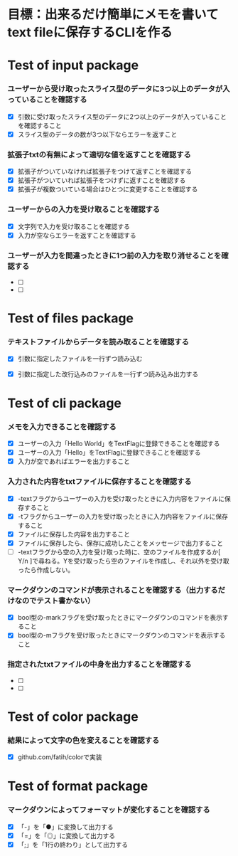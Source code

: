 # 目標：出来るだけ簡単にメモを書いてtext fileに保存するCLIを作る


# Test of input package

### ユーザーから受け取ったスライス型のデータに3つ以上のデータが入っていることを確認する
- [x] 引数に受け取ったスライス型のデータに2つ以上のデータが入っていることを確認すること
- [x] スライス型のデータの数が3つ以下ならエラーを返すこと

### 拡張子txtの有無によって適切な値を返すことを確認する
- [x] 拡張子がついていなければ拡張子をつけて返すことを確認する
- [x] 拡張子がついていれば拡張子をつけずに返すことを確認する
- [x] 拡張子が複数ついている場合はひとつに変更することを確認する

### ユーザーからの入力を受け取ることを確認する
- [x] 文字列で入力を受け取ることを確認する
- [x] 入力が空ならエラーを返すことを確認する

### ユーザーが入力を間違ったときに1つ前の入力を取り消せることを確認する
- [ ] 
- [ ] 

# Test of files package

### テキストファイルからデータを読み取ることを確認する
- [x] 引数に指定したファイルを一行ずつ読み込む
- [x] 引数に指定した改行込みのファイルを一行ずつ読み込み出力する


# Test of cli package

### メモを入力できることを確認する
- [x] ユーザーの入力「Hello World」をTextFlagに登録できることを確認する
- [x] ユーザーの入力「Hello」をTextFlagに登録できることを確認する
- [x] 入力が空であればエラーを出力すること

### 入力された内容をtxtファイルに保存することを確認する
- [x] -textフラグからユーザーの入力を受け取ったときに入力内容をファイルに保存すること
- [x] -tフラグからユーザーの入力を受け取ったときに入力内容をファイルに保存すること
- [x] ファイルに保存した内容を出力すること
- [x] ファイルに保存したら、保存に成功したことをメッセージで出力すること
- [ ] -textフラグから空の入力を受け取った時に、空のファイルを作成するか[ Y/n ]で尋ねる。Yを受け取ったら空のファイルを作成し、それ以外を受け取ったら作成しない。

### マークダウンのコマンドが表示されることを確認する（出力するだけなのでテスト書かない）
- [x] bool型の-markフラグを受け取ったときにマークダウンのコマンドを表示すること
- [x] bool型の-mフラグを受け取ったときにマークダウンのコマンドを表示すること

### 指定されたtxtファイルの中身を出力することを確認する
- [ ]
- [ ]

# Test of color package

### 結果によって文字の色を変えることを確認する
- [x] github.com/fatih/colorで実装


# Test of format package

### マークダウンによってフォーマットが変化することを確認する
- [x] 「-」を「●」に変換して出力する
- [x] 「=」を「◎」に変換して出力する
- [x] 「;」を「1行の終わり」として出力する